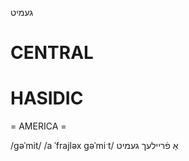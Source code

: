 געמיט

CENTRAL
========

HASIDIC
=======
= AMERICA = 

/gəˈmit/
/a ˈfrajləx gəˈmiˑt/ אַ פֿריילעך געמיט